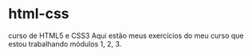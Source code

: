 # html-css
curso de HTML5 e CSS3
 Aqui estão meus exercícios do meu curso que estou trabalhando módulos 1, 2, 3.
